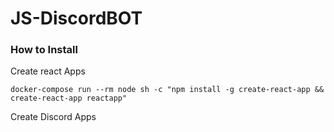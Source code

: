 # JS-DiscordBOT

### How to Install
Create react Apps
```
docker-compose run --rm node sh -c "npm install -g create-react-app && create-react-app reactapp"
```

Create Discord Apps
```
```